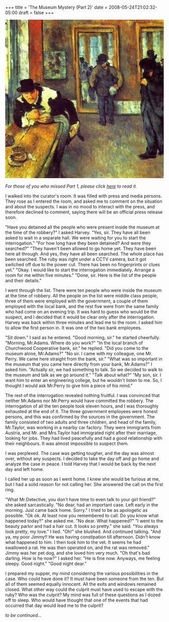 +++
title = 'The Museum Mystery (Part 2)'
date = 2008-05-24T21:02:32-05:00
draft = false
+++

![robbery](../images/museum-mystery-2.png)

*For those of you who missed Part 1, please click [here](the-museum-mystery-part-1.md) to read it.*

I walked into the curator's room. It was filled with press and media persons. They rose as I entered the room, and asked me to comment on the situation and about the suspects. I was in no mood to interact with the press, and therefore declined to comment, saying there will be an official press release soon.

"Have you detained all the people who were present inside the museum at the time of the robbery?" I asked Harvey.
"Yes, sir. They have all been asked to wait in a separate hall. We were waiting for you to start the interrogation."
"For how long have they been detained? And were they searched?"
"They haven't been allowed to go home yet. They have been here all through. And yes, they have all been searched. The whole place has been searched. The ruby was right under a CCTV camera, but it got switched off due to the power cut. There has been no fingerprints or clues yet."
"Okay. I would like to start the interrogation immediately. Arrange a room for me within five minutes."
"Done, sir. Here is the list of the people and their details."

I went through the list. There were ten people who were inside the museum at the time of robbery. All the people on the list were middle class people, three of them were employed with the government, a couple of them employed with the local bank, and the rest five were from the same family who had come on an evening trip. It was hard to guess who would be the suspect, and I decided that it would be clear only after the interrogation. Harvey was back within three minutes and lead me to the room. I asked him to allow the first person in. It was one of the two bank employees.

"Sit down." I said as he entered.
"Good morning, sir." he started cheerfully.
"Morning, Mr.Adams. Where do you work?"
"In the local branch of Churchwood Cooperative bank, sir." he replied.
"Did you come to the museum alone, Mr.Adams?"
"No sir. I came with my colleague, one Mr. Perry. We came here straight from the bank, sir."
"What was so important in the museum that you came here directly from your bank, Mr.Adams?" I asked him.
"Actually sir, we had something to talk. So we decided to walk to the museum and talk as we go around it."
"Talk about what?"
"My son, sir. I want him to enter an engineering college, but he wouldn't listen to me. So, I thought I would ask Mr.Perry to give him a piece of his mind."

The rest of the interrogation revealed nothing fruitful. I was convinced that neither Mr.Adams nor Mr.Perry would have committed the robbery. The interrogation of all the ten people took eleven hours, and I was thoroughly exhausted at the end of it. The three government employees were honest persons, and this was confirmed by the sources in the government. The family consisted of two adults and three children, and head of the family, Mr.Taylor, was working in a nearby car factory. They were immigrants from Austria, and Mr. and Mrs.Taylor had immigrated right after their marriage, looking for jobs. They had lived peacefully and had a good relationship with their neighbours. It was almost impossible to suspect them.

I was perplexed. The case was getting tougher, and the day was almost over, without any suspects. I decided to take the day off and go home and analyze the case in peace. I told Harvey that I would be back by the next day and left home.

I called her up as soon as I went home. I knew she would be furious at me, but I had a solid reason for not calling her. She answered the call on the first ring.

"What Mr.Detective, you don't have time to even talk to your girl friend?" she asked sarcastically.
"No dear, had an important case. Left early in the morning. Just came back home. Sorry." I tried to be as apologetic as possible.
"Ok ok. At least now you remembered to call. Do you know what happened today?" she asked me.
"No dear. What happened?"
"I went to the beauty parlor and had a hair cut. It looks so pretty." she said.
"You always look pretty, my love." I lied.
"Oh!" she blushed. And continued talking.
"And ya, my poor Jimmy!! He was having constipation till afternoon. Didn't know what happened to him. I then took him to the vet. It seems he had swallowed a rat. He was then operated on, and the rat was removed."
Jimmy was her pet dog, and she loved him very much.
"Oh that's bad darling. How is he now?" I asked her.
"He is fine now. Anyways, me feeling sleepy. Good night."
"Good night dear."

I prepared my supper, my mind considering the various possibilities in the case. Who could have done it? It must have been someone from the ten. But all of them seemed equally innocent. All the exits and windows remained closed. What other way could the culprit must have used to escape with the ruby? Who was the culprit? My mind was full of these questions as I dozed off to sleep. Who would have thought that one of the events that had occurred that day would lead me to the culprit?

*to be continued...*
